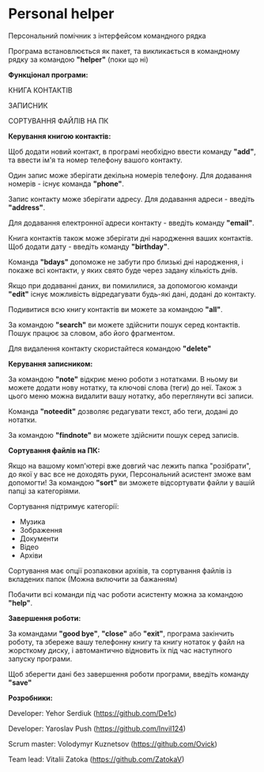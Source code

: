 # Personal helper

Персональний помічник з інтерфейсом командного рядка

Програма встановлюється як пакет, та викликається в командному рядку за командою **"helper"** (поки що ні)

**Функціонал програми:**

КНИГА КОНТАКТІВ

ЗАПИСНИК

СОРТУВАННЯ ФАЙЛІВ НА ПК

**Керування книгою контактів:**

Щоб додати новий контакт, в програмі необхідно ввести команду **"add"**, та ввести ім'я та номер телефону вашого контакту.

Один запис може зберігати декільна номерів телефону. Для додавання номерів - існує команда **"phone"**.

Запис контакту може зберігати адресу. Для додавання адреси - введіть **"address"**.

Для додавання електронної адреси контакту - введіть команду **"email"**.

Книга контактів також може зберігати дні народження ваших контактів. Щоб додати дату - введіть команду **"birthday"**.

Команда **"bdays"** допоможе не забути про близькі дні народження, і покаже всі контакти, у яких свято буде через задану кількість днів.

Якщо при додаванні даних, ви помилилися, за допомогою команди **"edit"** існує можливість відредагувати будь-які дані, додані до контакту.

Подивитися всю книгу контактів ви можете за командою **"all"**.

За командою **"search"** ви можете здійснити пошук серед контактів. Пошук працює за словом, або його фрагментом.

Для видалення контакту скористайтеся командою **"delete"**


**Керування записником:**

За командою **"note"** відкриє меню роботи з нотатками. В ньому ви можете додати нову нотатку, та ключові слова (теги) до неї. Також з цього меню можна видалити вашу нотатку, або переглянути всі записи.

Команда **"noteedit"** дозволяє редагувати текст, або теги, додані до нотатки.

За командою **"findnote"** ви можете здійснити пошук серед записів. 


**Сортування файлів на ПК:**

Якщо на вашому комп'ютері вже довгий час лежить папка "розібрати", до якої у вас все не доходять руки, Персональний асистент зможе вам допомогти! За командою **"sort"** ви зможете відсортувати файли у вашій папці за категоріями. 

Сортування підтримує категорії:
- Музика
- Зображення
- Документи
- Відео
- Архіви

Сортування має опції розпаковки архівів, та сортування файлів із вкладених папок (Можна включити за бажанням)

Побачити всі команди під час роботи асистенту можна за командою **"help"**.

**Завершення роботи:**

За командами **"good bye"**, **"close"** або **"exit"**, програма закінчить роботу, та збереже вашу телефонну книгу та книгу нотаток у файл на жорсткому диску, і автомантично відновить їх під час наступного запуску програми. 

Щоб зберегти дані без завершення роботи програми, введіть команду **"save"**

**Розробники:**

Developer: Yehor Serdiuk (https://github.com/De1c)

Developer: Yaroslav Push (https://github.com/Invil124)

Scrum master: Volodymyr Kuznetsov (https://github.com/Ovick)

Team lead: Vitalii Zatoka (https://github.com/ZatokaV)
